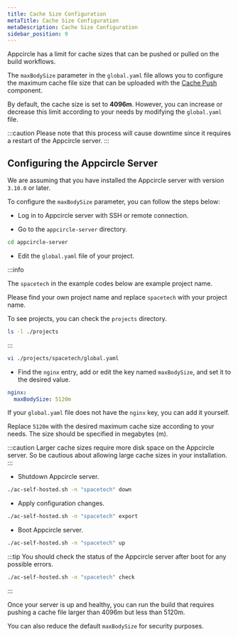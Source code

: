 ```yaml
---
title: Cache Size Configuration
metaTitle: Cache Size Configuration
metaDescription: Cache Size Configuration
sidebar_position: 9
---
```


Appcircle has a limit for cache sizes that can be pushed or pulled on the build workflows.

The `maxBodySize` parameter in the `global.yaml` file allows you to configure the maximum cache file size that can be uploaded with the [Cache Push](../../workflows/common-workflow-steps.md#cache-push) component.

By default, the cache size is set to **4096m**. However, you can increase or decrease this limit according to your needs by modifying the `global.yaml` file.

:::caution
Please note that this process will cause downtime since it requires a restart of the Appcircle server.
:::

## Configuring the Appcircle Server

We are assuming that you have installed the Appcircle server with version `3.10.0` or later.

To configure the `maxBodySize` parameter, you can follow the steps below:

- Log in to Appcircle server with SSH or remote connection.

- Go to the `appcircle-server` directory.

```bash
cd appcircle-server
```

- Edit the `global.yaml` file of your project.

:::info

The `spacetech` in the example codes below are example project name.

Please find your own project name and replace `spacetech` with your project name.

To see projects, you can check the `projects` directory.

```bash
ls -l ./projects
```

:::

```bash
vi ./projects/spacetech/global.yaml
```

- Find the `nginx` entry, add or edit the key named `maxBodySize`, and set it to the desired value.

```yaml
nginx:
  maxBodySize: 5120m
```

If your `global.yaml` file does not have the `nginx` key, you can add it yourself.

Replace `5120m` with the desired maximum cache size according to your needs. The size should be specified in megabytes (m).

:::caution
Larger cache sizes require more disk space on the Appcircle server. So be cautious about allowing large cache sizes in your installation.
:::

- Shutdown Appcircle server.

```bash
./ac-self-hosted.sh -n "spacetech" down
```

- Apply configuration changes.

```bash
./ac-self-hosted.sh -n "spacetech" export
```

- Boot Appcircle server.

```bash
./ac-self-hosted.sh -n "spacetech" up
```

:::tip
You should check the status of the Appcircle server after boot for any possible errors.

```bash
./ac-self-hosted.sh -n "spacetech" check
```

:::

Once your server is up and healthy, you can run the build that requires pushing a cache file larger than 4096m but less than 5120m.

You can also reduce the default `maxBodySize` for security purposes.
